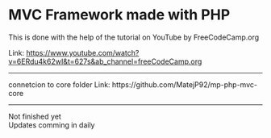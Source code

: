 <h1> MVC Framework made with PHP </h1>

This is done with the help of the tutorial on YouTube by FreeCodeCamp.org

Link: https://www.youtube.com/watch?v=6ERdu4k62wI&t=627s&ab_channel=freeCodeCamp.org 
<hr>
connetcion to core folder
Link: https://github.com/MatejP92/mp-php-mvc-core
<hr>
Not finished yet<br>
Updates comming in daily
